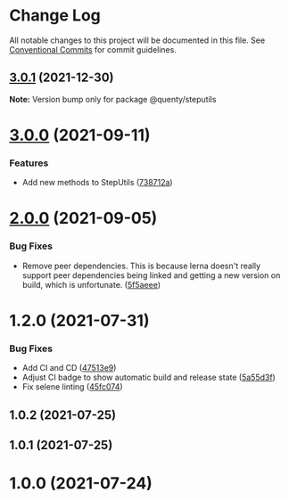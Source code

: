 # Change Log

All notable changes to this project will be documented in this file.
See [Conventional Commits](https://conventionalcommits.org) for commit guidelines.

## [3.0.1](https://github.com/Quenty/NevermoreEngine/compare/@quenty/steputils@3.0.0...@quenty/steputils@3.0.1) (2021-12-30)

**Note:** Version bump only for package @quenty/steputils





# [3.0.0](https://github.com/Quenty/NevermoreEngine/compare/@quenty/steputils@2.0.0...@quenty/steputils@3.0.0) (2021-09-11)


### Features

* Add new methods to StepUtils ([738712a](https://github.com/Quenty/NevermoreEngine/commit/738712a3fea2ccf5ba1d479749d6db73d28a0902))





# [2.0.0](https://github.com/Quenty/NevermoreEngine/compare/@quenty/steputils@1.2.0...@quenty/steputils@2.0.0) (2021-09-05)


### Bug Fixes

* Remove peer dependencies. This is because lerna doesn't really support peer dependencies being linked and getting a new version on build, which is unfortunate. ([5f5aeee](https://github.com/Quenty/NevermoreEngine/commit/5f5aeeea8de9975435309e53679f0ef7064f9dd0))





# 1.2.0 (2021-07-31)


### Bug Fixes

* Add CI and CD ([47513e9](https://github.com/Quenty/NevermoreEngine/commit/47513e9b568162707534af132396dd8756947dd3))
* Adjust CI badge to show automatic build and release state ([5a55d3f](https://github.com/Quenty/NevermoreEngine/commit/5a55d3f19bf8d66a760d67da9b56ed47fab74656))
* Fix selene linting ([45fc074](https://github.com/Quenty/NevermoreEngine/commit/45fc07489ee59127ac6582689f19a0e87c1e5b5a))



## 1.0.2 (2021-07-25)



## 1.0.1 (2021-07-25)



# 1.0.0 (2021-07-24)
